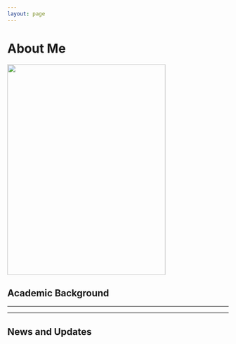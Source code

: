 ```yaml
---
layout: page
---
```


# About Me

<img src="https://qiangdadi.github.io/xueqiang.jpg" class="floatpic" width="360" height="480">




## Academic Background


---


---

## News and Updates



